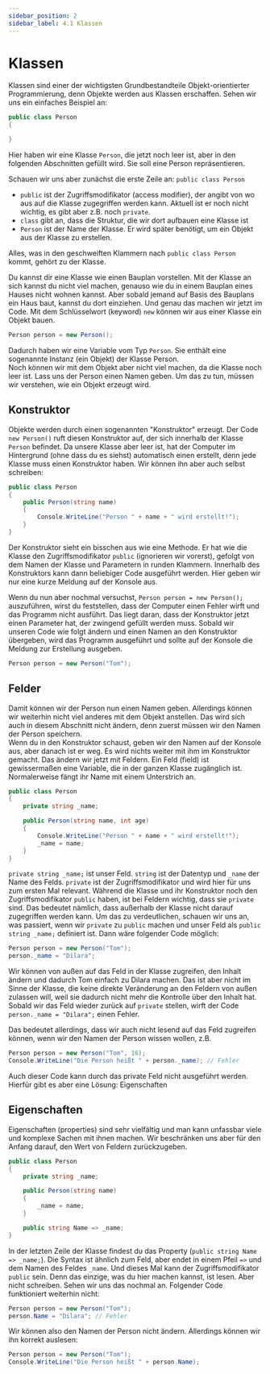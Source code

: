 ```yaml
---
sidebar_position: 2
sidebar_label: 4.1 Klassen
---
```


# Klassen

Klassen sind einer der wichtigsten Grundbestandteile Objekt-orientierter Programmierung, denn Objekte werden aus Klassen erschaffen. Sehen wir uns ein einfaches Beispiel an:

```cs
public class Person
{

}
```

Hier haben wir eine Klasse `Person`, die jetzt noch leer ist, aber in den folgenden Abschnitten gefüllt wird. Sie soll eine Person repräsentieren.

Schauen wir uns aber zunächst die erste Zeile an: `public class Person`

- `public` ist der Zugriffsmodifikator (access modifier), der angibt von wo aus auf die Klasse zugegriffen werden kann. Aktuell ist er noch nicht wichtig, es gibt aber z.B. noch `private`.
- `class` gibt an, dass die Struktur, die wir dort aufbauen eine Klasse ist
- `Person` ist der Name der Klasse. Er wird später benötigt, um ein Objekt aus der Klasse zu erstellen.

Alles, was in den geschweiften Klammern nach `public class Person` kommt, gehört zu der Klasse.

Du kannst dir eine Klasse wie einen Bauplan vorstellen. Mit der Klasse an sich kannst du nicht viel machen, genauso wie du in einem Bauplan eines Hauses nicht wohnen kannst. Aber sobald jemand auf Basis des Bauplans ein Haus baut, kannst du dort einziehen. Und genau das machen wir jetzt im Code. Mit dem Schlüsselwort (keyword) `new` können wir aus einer Klasse ein Objekt bauen.

```cs
Person person = new Person();
```

Dadurch haben wir eine Variable vom Typ `Person`. Sie enthält eine sogenannte Instanz (ein Objekt) der Klasse Person.<br/>
Noch können wir mit dem Objekt aber nicht viel machen, da die Klasse noch leer ist. Lass uns der Person einen Namen geben. Um das zu tun, müssen wir verstehen, wie ein Objekt erzeugt wird.

## Konstruktor

Objekte werden durch einen sogenannten "Konstruktor" erzeugt. Der Code `new Person()` ruft diesen Konstruktor auf, der sich innerhalb der Klasse `Person` befindet. Da unsere Klasse aber leer ist, hat der Computer im Hintergrund (ohne dass du es siehst) automatisch einen erstellt, denn jede Klasse muss einen Konstruktor haben. Wir können ihn aber auch selbst schreiben:

```cs
public class Person
{
    public Person(string name)
    {
        Console.WriteLine("Person " + name + " wird erstellt!");
    }
}
```

Der Konstruktor sieht ein bisschen aus wie eine Methode. Er hat wie die Klasse den Zugriffsmodifikator `public` (ignorieren wir vorerst), gefolgt von dem Namen der Klasse und Parametern in runden Klammern. Innerhalb des Konstruktors kann dann beliebiger Code ausgeführt werden. Hier geben wir nur eine kurze Meldung auf der Konsole aus.

Wenn du nun aber nochmal versuchst, `Person person = new Person();` auszuführen, wirst du feststellen, dass der Computer einen Fehler wirft und das Programm nicht ausführt. Das liegt daran, dass der Konstruktor jetzt einen Parameter hat, der zwingend gefüllt werden muss. Sobald wir unseren Code wie folgt ändern und einen Namen an den Konstruktor übergeben, wird das Programm ausgeführt und sollte auf der Konsole die Meldung zur Erstellung ausgeben.

```cs
Person person = new Person("Tom");
```

## Felder

Damit können wir der Person nun einen Namen geben. Allerdings können wir weiterhin nicht viel anderes mit dem Objekt anstellen. Das wird sich auch in diesem Abschnitt nicht ändern, denn zuerst müssen wir den Namen der Person speichern.<br/>
Wenn du in den Konstruktor schaust, geben wir den Namen auf der Konsole aus, aber danach ist er weg. Es wird nichts weiter mit ihm im Konstruktor gemacht. Das ändern wir jetzt mit Feldern. Ein Feld (field) ist gewissermaßen eine Variable, die in der ganzen Klasse zugänglich ist. Normalerweise fängt ihr Name mit einem Unterstrich an.

```cs
public class Person
{
    private string _name;

    public Person(string name, int age)
    {
        Console.WriteLine("Person " + name + " wird erstellt!");
        _name = name;
    }
}
```

`private string _name;` ist unser Feld. `string` ist der Datentyp und `_name` der Name des Felds. `private` ist der Zugriffsmodifikator und wird hier für uns zum ersten Mal relevant. Während die Klasse und ihr Konstruktor noch den Zugriffsmodifikator `public` haben, ist bei Feldern wichtig, dass sie `private` sind. Das bedeutet nämlich, dass außerhalb der Klasse nicht darauf zugegriffen werden kann. Um das zu verdeutlichen, schauen wir uns an, was passiert, wenn wir `private` zu `public` machen und unser Feld als `public string _name;` definiert ist. Dann wäre folgender Code möglich:

```cs
Person person = new Person("Tom");
person._name = "Dilara";
```

Wir können von außen auf das Feld in der Klasse zugreifen, den Inhalt ändern und dadurch Tom einfach zu Dilara machen. Das ist aber nicht im Sinne der Klasse, die keine direkte Veränderung an den Feldern von außen zulassen will, weil sie dadurch nicht mehr die Kontrolle über den Inhalt hat. Sobald wir das Feld wieder zurück auf `private` stellen, wirft der Code `person._name = "Dilara";` einen Fehler.

Das bedeutet allerdings, dass wir auch nicht lesend auf das Feld zugreifen können, wenn wir den Namen der Person wissen wollen, z.B.

```cs
Person person = new Person("Tom", 16);
Console.WriteLine("Die Person heißt " + person._name); // Fehler
```

Auch dieser Code kann durch das private Feld nicht ausgeführt werden. Hierfür gibt es aber eine Lösung: Eigenschaften

## Eigenschaften

Eigenschaften (properties) sind sehr vielfältig und man kann unfassbar viele und komplexe Sachen mit ihnen machen. Wir beschränken uns aber für den Anfang darauf, den Wert von Feldern zurückzugeben.

```cs
public class Person
{
    private string _name;

    public Person(string name)
    {
        _name = name;
    }

    public string Name => _name;
}
```

In der letzten Zeile der Klasse findest du das Property (`public string Name => _name;`). Die Syntax ist ähnlich zum Feld, aber endet in einem Pfeil `=>` und dem Namen des Feldes `_name`. Und dieses Mal kann der Zugriffsmodifikator `public` sein. Denn das einzige, was du hier machen kannst, ist lesen. Aber nicht schreiben. Sehen wir uns das nochmal an. Folgender Code funktioniert weiterhin nicht:

```cs
Person person = new Person("Tom");
person.Name = "Dilara"; // Fehler
```

Wir können also den Namen der Person nicht ändern. Allerdings können wir ihn korrekt auslesen:

```cs
Person person = new Person("Tom");
Console.WriteLine("Die Person heißt " + person.Name);
```